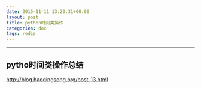 ```yaml
---
date: 2015-11-11 13:20:31+00:00
layout: post
title: python时间类操作
categories: doc
tags: redis
---
```





----------


## pytho时间类操作总结

http://blog.haoqingsong.org/post-13.html

